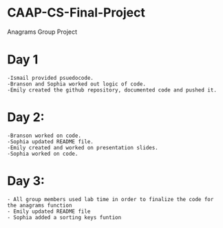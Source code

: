 # CAAP-CS-Final-Project
Anagrams Group Project

# Day 1 
    -Ismail provided psuedocode.
    -Branson and Sophia worked out logic of code.
    -Emily created the github repository, documented code and pushed it.
# Day 2:
    -Branson worked on code.
    -Sophia updated README file.
    -Emily created and worked on presentation slides.
    -Sophia worked on code.
# Day 3:
    - All group members used lab time in order to finalize the code for the anagrams function 
    - Emily updated README file
    - Sophia added a sorting keys funtion
    
